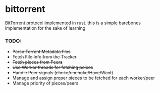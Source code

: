 # bittorrent
BitTorrent protocol implemented in rust. this is a simple barebones implementation for the sake of learning

### TODO:
- ~~Parse Torrent Metadata files~~
- ~~Fetch File Info from the Tracker~~
- ~~Fetch pieces from Peers~~
- ~~Use Worker threads for fetching peices~~
- ~~Handle Peer signals (choke/unchoke/Have/Want)~~
- Manage and assign proper pieces to be fetched for each worker/peer
- Manage priority of pieces/peers
